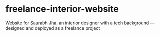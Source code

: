 # freelance-interior-website
Website for Saurabh Jha, an interior designer with a tech background — designed and deployed as a freelance project
